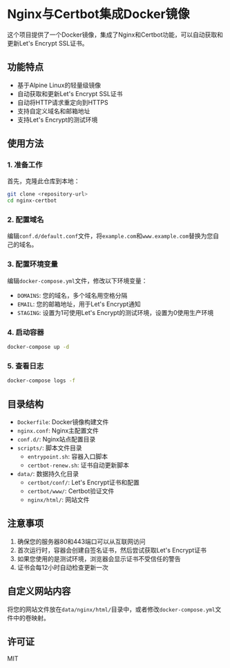 # Nginx与Certbot集成Docker镜像

这个项目提供了一个Docker镜像，集成了Nginx和Certbot功能，可以自动获取和更新Let's Encrypt SSL证书。

## 功能特点

- 基于Alpine Linux的轻量级镜像
- 自动获取和更新Let's Encrypt SSL证书
- 自动将HTTP请求重定向到HTTPS
- 支持自定义域名和邮箱地址
- 支持Let's Encrypt的测试环境

## 使用方法

### 1. 准备工作

首先，克隆此仓库到本地：

```bash
git clone <repository-url>
cd nginx-certbot
```

### 2. 配置域名

编辑`conf.d/default.conf`文件，将`example.com`和`www.example.com`替换为您自己的域名。

### 3. 配置环境变量

编辑`docker-compose.yml`文件，修改以下环境变量：

- `DOMAINS`: 您的域名，多个域名用空格分隔
- `EMAIL`: 您的邮箱地址，用于Let's Encrypt通知
- `STAGING`: 设置为1可使用Let's Encrypt的测试环境，设置为0使用生产环境

### 4. 启动容器

```bash
docker-compose up -d
```

### 5. 查看日志

```bash
docker-compose logs -f
```

## 目录结构

- `Dockerfile`: Docker镜像构建文件
- `nginx.conf`: Nginx主配置文件
- `conf.d/`: Nginx站点配置目录
- `scripts/`: 脚本文件目录
  - `entrypoint.sh`: 容器入口脚本
  - `certbot-renew.sh`: 证书自动更新脚本
- `data/`: 数据持久化目录
  - `certbot/conf/`: Let's Encrypt证书和配置
  - `certbot/www/`: Certbot验证文件
  - `nginx/html/`: 网站文件

## 注意事项

1. 确保您的服务器80和443端口可以从互联网访问
2. 首次运行时，容器会创建自签名证书，然后尝试获取Let's Encrypt证书
3. 如果您使用的是测试环境，浏览器会显示证书不受信任的警告
4. 证书会每12小时自动检查更新一次

## 自定义网站内容

将您的网站文件放在`data/nginx/html/`目录中，或者修改`docker-compose.yml`文件中的卷映射。

## 许可证

MIT 